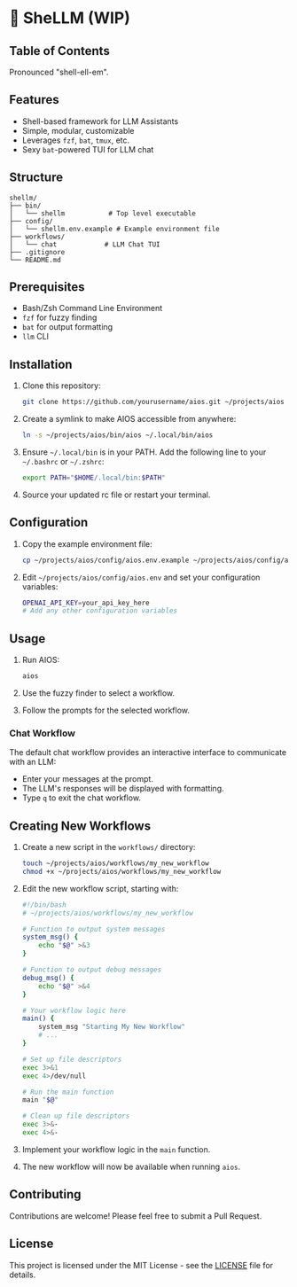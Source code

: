 # 🐚 SheLLM (WIP)

## Table of Contents

Pronounced "shell-ell-em".

## Features

- Shell-based framework for LLM Assistants
- Simple, modular, customizable
- Leverages `fzf`, `bat`, `tmux`, etc.
- Sexy `bat`-powered TUI for LLM chat

## Structure

```
shellm/
├── bin/
│   └── shellm           # Top level executable
├── config/
│   └── shellm.env.example # Example environment file
├── workflows/
│   └── chat            # LLM Chat TUI
├── .gitignore
└── README.md
```

## Prerequisites

- Bash/Zsh Command Line Environment
- `fzf` for fuzzy finding
- `bat` for output formatting
- `llm` CLI

## Installation

1. Clone this repository:

   ```bash
   git clone https://github.com/yourusername/aios.git ~/projects/aios
   ```

2. Create a symlink to make AIOS accessible from anywhere:

   ```bash
   ln -s ~/projects/aios/bin/aios ~/.local/bin/aios
   ```

3. Ensure `~/.local/bin` is in your PATH. Add the following line to your `~/.bashrc` or `~/.zshrc`:

   ```bash
   export PATH="$HOME/.local/bin:$PATH"
   ```

4. Source your updated rc file or restart your terminal.

## Configuration

1. Copy the example environment file:

   ```bash
   cp ~/projects/aios/config/aios.env.example ~/projects/aios/config/aios.env
   ```

2. Edit `~/projects/aios/config/aios.env` and set your configuration variables:

   ```bash
   OPENAI_API_KEY=your_api_key_here
   # Add any other configuration variables
   ```

## Usage

1. Run AIOS:

   ```bash
   aios
   ```

2. Use the fuzzy finder to select a workflow.

3. Follow the prompts for the selected workflow.

### Chat Workflow

The default chat workflow provides an interactive interface to communicate with an LLM:

- Enter your messages at the prompt.
- The LLM's responses will be displayed with formatting.
- Type `q` to exit the chat workflow.

## Creating New Workflows

1. Create a new script in the `workflows/` directory:

   ```bash
   touch ~/projects/aios/workflows/my_new_workflow
   chmod +x ~/projects/aios/workflows/my_new_workflow
   ```

2. Edit the new workflow script, starting with:

   ```bash
   #!/bin/bash
   # ~/projects/aios/workflows/my_new_workflow

   # Function to output system messages
   system_msg() {
       echo "$@" >&3
   }

   # Function to output debug messages
   debug_msg() {
       echo "$@" >&4
   }

   # Your workflow logic here
   main() {
       system_msg "Starting My New Workflow"
       # ...
   }

   # Set up file descriptors
   exec 3>&1
   exec 4>/dev/null

   # Run the main function
   main "$@"

   # Clean up file descriptors
   exec 3>&-
   exec 4>&-
   ```

3. Implement your workflow logic in the `main` function.

4. The new workflow will now be available when running `aios`.

## Contributing

Contributions are welcome! Please feel free to submit a Pull Request.

## License

This project is licensed under the MIT License - see the [LICENSE](LICENSE) file for details.
